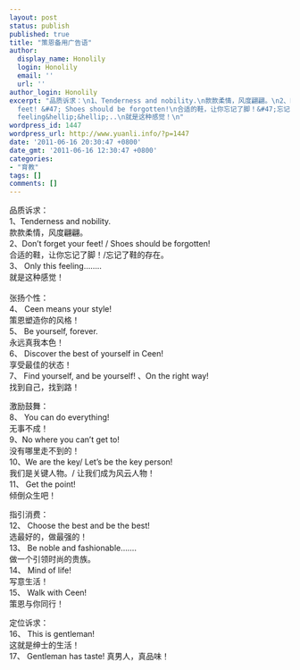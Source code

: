 ```yaml
---
layout: post
status: publish
published: true
title: "策恩备用广告语"
author:
  display_name: Honolily
  login: Honolily
  email: ''
  url: ''
author_login: Honolily
excerpt: "品质诉求：\n1、Tenderness and nobility.\n款款柔情，风度翩翩。\n2、Don&rsquo;t forget your
  feet! &#47; Shoes should be forgotten!\n合适的鞋，让你忘记了脚！&#47;忘记了鞋的存在。\n3、\tOnly this
  feeling&hellip;&hellip;..\n就是这种感觉！\n"
wordpress_id: 1447
wordpress_url: http://www.yuanli.info/?p=1447
date: '2011-06-16 20:30:47 +0800'
date_gmt: '2011-06-16 12:30:47 +0800'
categories:
- "育教"
tags: []
comments: []
---
```

<p>品质诉求：<br />
1、Tenderness and nobility.<br />
款款柔情，风度翩翩。<br />
2、Don&rsquo;t forget your feet! &#47; Shoes should be forgotten!<br />
合适的鞋，让你忘记了脚！&#47;忘记了鞋的存在。<br />
3、	Only this feeling&hellip;&hellip;..<br />
就是这种感觉！<br />
<a id="more"></a><a id="more-1447"></a><br />
张扬个性：<br />
4、	Ceen means your style!<br />
策恩塑造你的风格！<br />
5、	Be yourself, forever.<br />
永远真我本色！<br />
6、	Discover the best of yourself in Ceen!<br />
享受最佳的状态！<br />
7、	Find yourself, and be yourself! 、On the right way!<br />
找到自己，找到路！</p>
<p>激励鼓舞：<br />
8、	You can do everything!<br />
无事不成！<br />
9、No where you can&rsquo;t get to!<br />
没有哪里走不到的！<br />
10、We are the key&#47; Let&rsquo;s be the key person!<br />
我们是关键人物。&#47; 让我们成为风云人物！<br />
11、	Get the point!<br />
倾倒众生吧！</p>
<p>指引消费：<br />
12、	Choose the best and be the best!<br />
选最好的，做最强的！<br />
13、	Be noble and fashionable&hellip;&hellip;.<br />
做一个引领时尚的贵族。<br />
14、	Mind of life!<br />
写意生活！<br />
15、	Walk with Ceen!<br />
策恩与你同行！</p>
<p>定位诉求：<br />
16、	This is gentleman!<br />
这就是绅士的生活！<br />
17、	Gentleman has taste! 真男人，真品味！</p>
